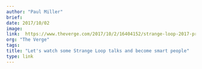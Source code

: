 ```yaml
---
author: "Paul Miller"
brief:
date: 2017/10/02
image:
link:  https://www.theverge.com/2017/10/2/16404152/strange-loop-2017-programming-talks-youtube
org: "The Verge"
tags:
title: "Let's watch some Strange Loop talks and become smart people"
type: link
---
```

